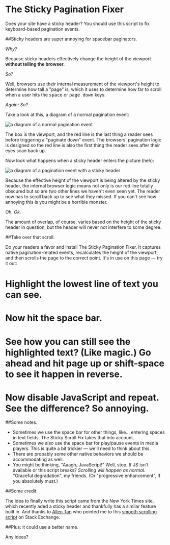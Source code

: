 # The Sticky Pagination Fixer

Does your site have a sticky header? You should use this script to fix keyboard-based pagination events.

##Sticky headers are super annoying for spacebar paginators.
	
_Why?_

Because sticky headers effectively change the height of the viewport <strong>without telling the browser.</strong>

_So?_

Well, browsers use their internal measurement of the viewport's height to determine how tall a "page" is, which it uses to determine how far to scroll when a user hits the <kbd>space</kbd> or <kbd>page down</kbd> keys.

_Again: So?_

Take a look at this, a diagram of a normal pagination event:

![a diagram of a normal pagination event](https://raw.github.com/murtaugh/sticky-pagination-fixer/demo-assets/img/figure-1.png)

The box is the viewport, and the red line is the last thing a reader sees before triggering a "paginate down" event. The browsers' pagination logic is designed so the red line is also the first thing the reader sees after their eyes scan back up.

Now look what happens when a sticky header enters the picture (heh):

![a diagram of a pagination event with a sticky header](https://raw.github.com/murtaugh/sticky-pagination-fixer/demo-assets/img/figure-2.png)

Because the effective height of the viewport is being altered by the sticky header, the internal browser logic means not only is our red line totally obscured but so are two other lines we haven't even seen yet. The reader now has to scroll back up to see what they missed. If you can't see how annoying this is you might be a horrible monster.

_Oh. Ok._

The amount of overlap, of course, varies based on the height of the sticky header in question, but the header will never not interfere to some degree.

##Take over that scroll.

Do your readers a favor and install The Sticky Pagination Fixer. It captures native pagination-related events, recalculates the height of the viewport, and then scrolls the page to the correct point. It's in use on this page — try it out:

# Highlight the lowest line of text you can see.
# Now hit the space bar.
# See how you can still see the highlighted text? (Like magic.) Go ahead and hit page up or shift-space to see it happen in reverse.
# Now disable JavaScript and repeat. See the difference? So annoying.

##Some notes.

* Sometimes we use the space bar for other things, like... entering spaces in text fields. The Sticky Scroll Fix takes that into account.
* Sometimes we also use the space bar for play/pause events in media players. This is quite a bit trickier — we'll need to think about this.
* There are probably some other native behaviors we should be accommodating as well.
* You might be thinking, "Aaagh, JavaScript!" Well, stop. If JS isn't available or this script breaks? _Scrolling will happen as normal._ "Graceful degradation", my friends. (Or "progressive enhancement", if you absolutely must.)

</ul>

##Some credit.

The idea to finally write this script came from the New York Times site, which recently aded a sticky header and thankfully has a similar feature built in. And thanks to <a href="https://twitter.com/tealtan/status/426142449451683840">Allen Tan</a> who pointed me to this <a href="http://codereview.stackexchange.com/questions/13111/smooth-page-scrolling-in-javascript">smooth scrolling script</a> on Stack Exchange.

##Plus: it could use a better name.

Any ideas?